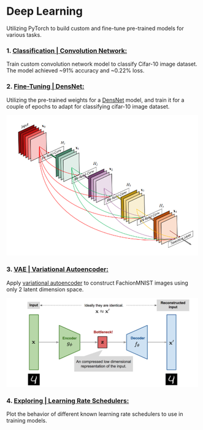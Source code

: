 # Deep Learning
Utilizing PyTorch to build custom and fine-tune pre-trained models for various tasks.


### **1. [Classification | Convolution Network:](https://github.com/ahmadhatahet/deep-learning/blob/master/cnn-model-cifar10.ipynb)**
Train custom convolution network model to classify Cifar-10 image dataset.<br />
The model achieved  ~91% accuracy and ~0.22% loss.


### **2. [Fine-Tuning | DensNet:](https://github.com/ahmadhatahet/deep-learning/blob/master/transfer-learning-cifar10.ipynb)**
Utilizing the pre-trained weights for a [DensNet](https://arxiv.org/abs/1608.06993) model, and train it for a couple of epochs to adapt for classifying cifar-10 image dataset.

<img src="https://github.com/ahmadhatahet/deep-learning/blob/master/imgs/densenet.png"
width=500>

### **3. [VAE | Variational Autoencoder:](https://github.com/ahmadhatahet/deep-learning/blob/master/variational-autoencoders-fashionmnist.ipynb)**
Apply [variational autoencoder](https://arxiv.org/abs/1906.02691) to construct FachionMNIST images
using only 2 latent dimension space.

<img src="https://github.com/ahmadhatahet/deep-learning/blob/master/imgs/vae.png"
width=500>

### **4. [Exploring | Learning Rate Schedulers:](https://github.com/ahmadhatahet/deep-learning/blob/master/learning-schedulers.ipynb)**
Plot the behavior of different known learning rate schedulers to use in training models.